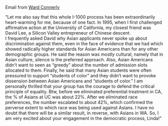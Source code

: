 Email from [Ward Connerly](https://en.wikipedia.org/wiki/Ward_Connerly) 

“Let me also say that this whole I-1000 process has been extraordinarily heart-warming for me, 
because of one fact.  In 1995, when I first challenged affirmative action at the University of California, 
my closest friend was David Lee, a Silicon Valley entrepreneur of Chinese descent.  
I frequently asked David why Asian applicants never spoke up about discrimination against them, 
even in the face of evidence that we had which showed radically higher standards for Asian Americans 
than for any other demographic groups.  He said the reason was mostly cultural, namely that in Asian culture, 
silence is the preferred approach. Also, Asian Americans didn’t want to seen as “greedy” about the number 
of admission slots allocated to them.  Finally, he said that many Asian students were often pressured to 
support “students of color” and they didn’t want to provoke dissension between Asian Americans and 
“students of color.”  I am personally thrilled that your group has the courage to defend the critical 
principle of equality.  Btw, before we eliminated preferential treatment in CA, the % of Asians at 
UC was about 22%. After we eliminated race preferences, the number escalated to about 42%, which 
confirmed the perverse extent to which race was being used against Asians. I have no doubt that 
there will be a similar result, in reverse, with Asians in WA.  So, I am very excited about your 
engagement in the democratic process, Linda!”
